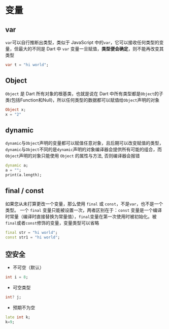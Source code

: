 # 变量


## var
`var`可以自行推断出类型，类似于 JavaScript 中的`var`，它可以接收任何类型的变量，但最大的不同是 Dart 中 `var` 变量一旦赋值，**类型便会确定**，则不能再改变其类型
```dart
var t = "hi world";
```




## Object
`Object` 是 Dart 所有对象的根基类，也就是说在 Dart 中所有类型都是`Object`的子类(包括Function和Null)，所以任何类型的数据都可以赋值给`Object`声明的对象
```dart
Object x;
x = "2"
```




## dynamic
`dynamic`与`Object`声明的变量都可以赋值任意对象，且后期可以改变赋值的类型，`dynamic`与`Object`不同的是`dynamic`声明的对象编译器会提供所有可能的组合，而`Object`声明的对象只能使用 `Object` 的属性与方法, 否则编译器会报错
```dart
dynamic a;
a = "";
print(a.length);
```




## final / const

如果您从未打算更改一个变量，那么使用 `final` 或 `const`，不是`var`，也不是一个类型。 一个 `final` 变量只能被设置一次，两者区别在于：`const` 变量是一个编译时常量（编译时直接替换为常量值），`final`变量在第一次使用时被初始化。被`final`或者`const`修饰的变量，变量类型可以省略

```dart
final str = "hi world";
const str1 = "hi world";
```


## 空安全

- 不可空（默认）


```dart
int i = 8;
```

- 可空类型

```dart
int? j;
```

- 预期不为空

```dart
late int k;
k=9;
```




